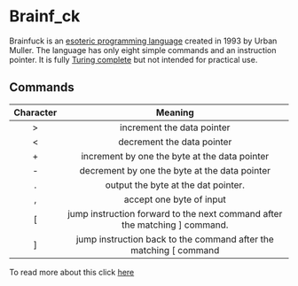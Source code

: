 # Brainf_ck

Brainfuck is an [esoteric programming language](https://en.wikipedia.org/wiki/Esoteric_programming_language) created in 1993 by Urban Muller.
The language has only eight simple commands and an instruction pointer.
It is fully [Turing complete](https://en.wikipedia.org/wiki/Turing_completeness) but not intended for practical use.

## Commands

| Character | Meaning				|
| :---:      | :---:				|
| > | increment the data pointer |
| < | decrement the data pointer |
| + | increment by one the byte at the data pointer |
| - | decrement by one the byte at the data pointer |
| . | output the byte at the dat pointer. |
| , | accept one byte of input |
| [ | jump instruction forward to the next command after the matching ] command. |
| ] | jump instruction back to the command after the matching [ command |

To read more about this click [here](https://en.wikipedia.org/wiki/Brainfuck)



